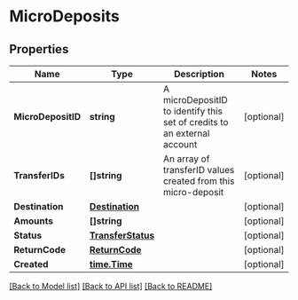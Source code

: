 # MicroDeposits

## Properties

Name | Type | Description | Notes
------------ | ------------- | ------------- | -------------
**MicroDepositID** | **string** | A microDepositID to identify this set of credits to an external account | [optional] 
**TransferIDs** | **[]string** | An array of transferID values created from this micro-deposit | [optional] 
**Destination** | [**Destination**](Destination.md) |  | [optional] 
**Amounts** | **[]string** |  | [optional] 
**Status** | [**TransferStatus**](TransferStatus.md) |  | [optional] 
**ReturnCode** | [**ReturnCode**](ReturnCode.md) |  | [optional] 
**Created** | [**time.Time**](time.Time.md) |  | [optional] 

[[Back to Model list]](../README.md#documentation-for-models) [[Back to API list]](../README.md#documentation-for-api-endpoints) [[Back to README]](../README.md)


